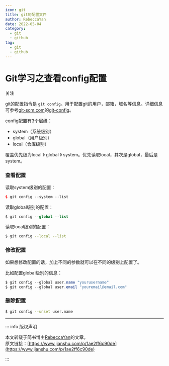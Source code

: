 ```yaml
---
icon: git
title: git的配置文件
author: RebeccaYan
date: 2022-05-04
category:
  - git
  - github
tag:
  - git
  - github
---
```




# Git学习之查看config配置

关注

git的配置指令是 `git config`。用于配置git的用户，邮箱，域名等信息。详细信息可参考[git-scm.com](https://git-scm.com/)的[git-config](https://git-scm.com/docs/git-config)。

config配置有3个层级：

- system（系统级别）
- global（用户级别）
- local（仓库级别）

覆盖优先级为local 》 global 》 system。优先读取local，其次是global，最后是system。

### 查看配置

读取system级别的配置：



```cpp
$ git config --system --list
```

读取global级别的配置：



```php
$ git config --global --list
```

读取local级别的配置：



```bash
$ git config --local --list
```

### 修改配置

如果想修改配置的话，加上不同的参数就可以在不同的级别上配置了。

比如配置global级别的信息：



```csharp
$ git config --global user.name "yourusername"
$ git config --global user.email "youremail@email.com"
```

### 删除配置



```bash
$ git config --unset user.name
```

---

::: info 版权声明

本文转载于简书博主[RebeccaYan](https://www.jianshu.com/u/e529b37dc57d)的文章。  
原文链接：[https://www.jianshu.com/p/1ae2ff6c90de](https://www.jianshu.com/p/1ae2ff6c90de)

:::
